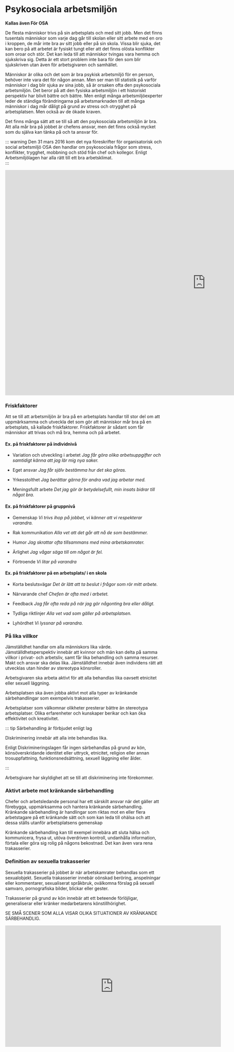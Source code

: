 # Psykosociala arbetsmiljön

  

**Kallas även För OSA**

  

De flesta människor trivs på sin arbetsplats och med sitt jobb. Men det finns tusentals människor som varje dag går till skolan eller sitt arbete med en oro i kroppen, de mår inte bra av sitt jobb eller på sin skola. Vissa blir sjuka, det kan bero på att arbetet är fysiskt tungt eller att det finns olösta konflikter som oroar och stör. Det kan leda till att människor tvingas vara hemma och sjukskriva sig. Detta är ett stort problem inte bara för den som blir sjukskriven utan även för arbetsgivaren och samhället.

  

Människor är olika och det som är bra psykisk arbetsmiljö för en person, behöver inte vara det för någon annan. Men ser man till statistik på varför människor i dag blir sjuka av sina jobb, så är orsaken ofta den psykosociala arbetsmiljön. Det beror på att den fysiska arbetsmiljön i ett historiskt perspektiv har blivit bättre och bättre. Men enligt många arbetsmiljöexperter leder de ständiga förändringarna på arbetsmarknaden till att många människor i dag mår dåligt på grund av stress och otrygghet på arbetsplatsen. Men också av de ökade kraven.

  

Det finns många sätt att se till så att den psykosociala arbetsmiljön är bra. Att alla mår bra på jobbet är chefens ansvar, men det finns också mycket som du själva kan tänka på och ta ansvar för.

 ::: warning Den 31 mars 2016 kom det nya föreskrifter för organisatorisk och social arbetsmiljö OSA den handlar  om psykosociala frågor som stress, konflikter, trygghet, mobbning och stöd från chef och kollegor. Enligt Arbetsmiljölagen har alla rätt till ett bra arbetsklimat.
 <br>
 :::
 
 <div class="videoWrapper">
 <iframe width="1280" height="720" src="https://www.youtube.com/embed/bKo4GE1IVgU" frameborder="0" allow="accelerometer; autoplay; encrypted-media; gyroscope; picture-in-picture" allowfullscreen></iframe> 
 </div>

### Friskfaktorer

Att se till att arbetsmiljön är bra på en arbetsplats handlar till stor del om att uppmärksamma och utveckla det som gör att människor mår bra på en arbetsplats, så kallade friskfaktorer. Friskfaktorer är sådant som får människor att trivas och må bra, hemma och på arbetet.

  

#### Ex. på friskfaktorer på individnivå

- Variation och utveckling i arbetet 
*Jag får göra olika arbetsuppgifter och samtidigt känna att jag lär mig nya saker.*

- Eget ansvar
*Jag får själv bestämma hur det ska göras.*

- Yrkesstolthet
*Jag berättar gärna för andra vad jag arbetar med.*

- Meningsfullt arbete
*Det jag gör är betydelsefullt, min insats bidrar till något bra.*

  

#### Ex. på friskfaktorer på gruppnivå

- Gemenskap
*Vi trivs ihop på jobbet, vi känner att vi respekterar varandra.*

- Rak kommunikation
*Alla vet att det går att nå de som bestämmer.*

- Humor
*Jag skrattar ofta tillsammans med mina arbetskamrater.*

- Ärlighet
*Jag vågar säga till om något är fel.*

- Förtroende
*Vi litar på varandra*

  

#### Ex. på friskfaktorer på en arbetsplats/ i en skola


- Korta beslutsvägar
*Det är lätt att ta beslut i frågor som rör mitt arbete.*

- Närvarande chef
*Chefen är ofta med i arbetet.*

- Feedback
*Jag får ofta reda på när jag gör någonting bra eller dåligt.*

- Tydliga riktlinjer
*Alla vet vad som gäller på arbetsplatsen.*

- Lyhördhet
*Vi lyssnar på varandra.*
  
  

### På lika villkor

  

Jämställdhet handlar om alla människors lika värde. Jämställdhetsperspektiv innebär att kvinnor och män kan delta på samma villkor i privat- och arbetsliv, samt får lika behandling och samma resurser. Makt och ansvar ska delas lika. Jämställdhet innebär även individens rätt att utvecklas utan hinder av stereotypa könsroller.

  

Arbetsgivaren ska arbeta aktivt för att alla behandlas lika oavsett etnicitet eller sexuell läggning.

Arbetsplatsen ska även jobba aktivt mot alla typer av kränkande särbehandlingar som exempelvis trakasserier.

Arbetsplatser som välkomnar olikheter presterar bättre än stereotypa arbetsplatser. Olika erfarenheter och kunskaper berikar och kan öka effektivitet och kreativitet.

  

::: tip Särbehandling är förbjudet enligt lag

Diskriminering innebär att alla inte behandlas lika.

Enligt Diskrimineringslagen får ingen särbehandlas på grund av kön, könsöverskridande identitet eller uttryck, etnicitet, religion eller annan trosuppfattning, funktionsnedsättning, sexuell läggning eller ålder.

:::

Arbetsgivare har skyldighet att se till att diskriminering inte förekommer.

  

### Aktivt arbete mot kränkande särbehandling

  

Chefer och arbetsledande personal har ett särskilt ansvar när det gäller att förebygga, uppmärksamma och hantera kränkande särbehandling. Kränkande särbehandling är handlingar som riktas mot en eller flera arbetstagare på ett kränkande sätt och som kan leda till ohälsa och att dessa ställs utanför arbetsplatsens gemenskap

Kränkande särbehandling kan till exempel innebära att sluta hälsa och kommunicera, frysa ut, utöva överdriven kontroll, undanhålla information, förtala eller göra sig rolig på någons bekostnad. Det kan även vara rena trakasserier.

### Definition av sexuella trakasserier 

Sexuella trakasserier på jobbet är när arbetskamrater behandlas som ett sexualobjekt. Sexuella trakasserier innebär oönskad beröring, anspelningar eller kommentarer, sexualiserat språkbruk, ovälkomna förslag på sexuell samvaro, pornografiska bilder, blickar eller gester.

Trakasserier på grund av kön innebär att ett beteende förlöjligar, generaliserar eller kränker medarbetarens könstillhörighet.

  

SE SMÅ SCENER SOM ALLA VISAR OLIKA SITUATIONER AV KRÄNKANDE SÄRBEHANDLIG.

  

  

<div  class="videoWrapper">

<iframe  width="690"  height="388"  src="https://www.youtube.com/embed/__k0sz0dHNo"  frameborder="0"  allow="accelerometer; autoplay; encrypted-media; gyroscope; picture-in-picture"  allowfullscreen></iframe>

</div>

